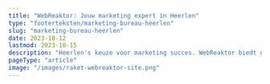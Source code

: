 ```yaml
---
title: "WebReaktor: Jouw marketing expert in Heerlen"
type: "footerteksten/marketing-bureau-heerlen"
slug: "marketing-bureau-heerlen"
date: 2023-10-12
lastmod: 2023-10-15
description: "Heerlen's keuze voor marketing succes. WebReaktor biedt gepersonaliseerde campagnes en diepgaand lokaal inzicht voor jouw bedrijf."
pageType: "article"
image: "/images/raket-webreaktor-site.png"
---
```



